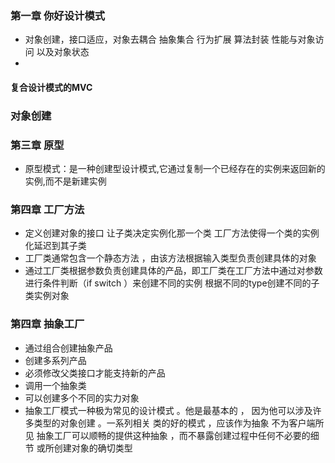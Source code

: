 ### 第一章 你好设计模式
* 对象创建，接口适应，对象去耦合 抽象集合  行为扩展 算法封装 性能与对象访问 以及对象状态
* 
#### 复合设计模式的MVC 

### 对象创建
### 第三章 原型
* 原型模式：是一种创建型设计模式,它通过复制一个已经存在的实例来返回新的实例,而不是新建实例

### 第四章 工厂方法
* 定义创建对象的接口 让子类决定实例化那一个类 工厂方法使得一个类的实例化延迟到其子类 
* 工厂类通常包含一个静态方法 ，由该方法根据输入类型负责创建具体的对象 
* 通过工厂类根据参数负责创建具体的产品，即工厂类在工厂方法中通过对参数进行条件判断（if switch ）来创建不同的实例
根据不同的type创建不同的子类实例对象


### 第四章 抽象工厂 
* 通过组合创建抽象产品
* 创建多系列产品
* 必须修改父类接口才能支持新的产品
* 调用一个抽象类 
* 可以创建多个不同的实力对象
* 抽象工厂模式一种极为常见的设计模式 。他是最基本的 ， 因为他可以涉及许多类型的对象创建 。一系列相关
类的好的模式 ，应该作为抽象 不为客户端所见 抽象工厂可以顺畅的提供这种抽象 ，而不暴露创建过程中任何不必要的细节
或所创建对象的确切类型 
